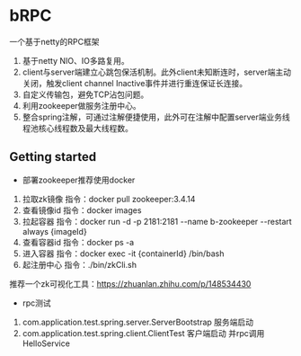 # bRPC

一个基于netty的RPC框架

1. 基于netty NIO、IO多路复用。
2. client与server端建立心跳包保活机制。此外client未知断连时，server端主动关闭，触发client channel Inactive事件并进行重连保证长连接。
3. 自定义传输包，避免TCP沾包问题。
4. 利用zookeeper做服务注册中心。
5. 整合spring注解，可通过注解便捷使用，此外可在注解中配置server端业务线程池核心线程数及最大线程数。

## Getting started

- 部署zookeeper推荐使用docker

1. 拉取zk镜像       指令：docker pull zookeeper:3.4.14
2. 查看镜像id       指令：docker images
3. 拉起容器         指令：docker run -d -p 2181:2181 --name b-zookeeper --restart always {imageId}
4. 查看容器id       指令：docker ps -a
5. 进入容器         指令：docker exec -it {containerId} /bin/bash
6. 起注册中心       指令：./bin/zkCli.sh

推荐一个zk可视化工具：https://zhuanlan.zhihu.com/p/148534430

- rpc测试 

1. com.application.test.spring.server.ServerBootstrap  服务端启动
2. com.application.test.spring.client.ClientTest       客户端启动 并rpc调用HelloService





